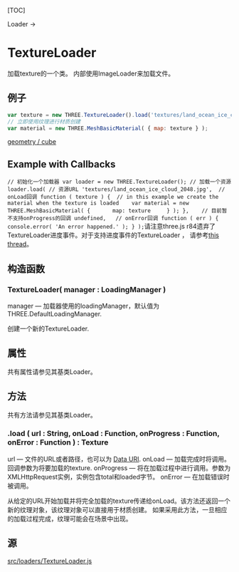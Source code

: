 [TOC]



Loader →

# TextureLoader

加载texture的一个类。 内部使用ImageLoader来加载文件。

## 例子

```js
var texture = new THREE.TextureLoader().load('textures/land_ocean_ice_cloud_2048.jpg' ); 
// 立即使用纹理进行材质创建 
var material = new THREE.MeshBasicMaterial( { map: texture } );
```

[geometry / cube](http://www.webgl3d.cn/threejs/examples/#webgl_geometry_cube)

## Example with Callbacks

`// 初始化一个加载器 var loader = new THREE.TextureLoader(); // 加载一个资源 loader.load( // 资源URL 'textures/land_ocean_ice_cloud_2048.jpg', 	// onLoad回调 function ( texture ) { 	// in this example we create the material when the texture is loaded 	var material = new THREE.MeshBasicMaterial( { 		map: texture 	 } ); }, 	// 目前暂不支持onProgress的回调 undefined, 	// onError回调 function ( err ) { 	console.error( 'An error happened.' ); } );`请注意three.js r84遗弃了TextureLoader进度事件。对于支持进度事件的TextureLoader ， 请参考[this thread](https://github.com/mrdoob/three.js/issues/10439#issuecomment-293260145)。

## 构造函数

### TextureLoader( manager : LoadingManager )

manager — 加载器使用的loadingManager，默认值为THREE.DefaultLoadingManager.

创建一个新的TextureLoader.

## 属性

共有属性请参见其基类Loader。

## 方法

共有方法请参见其基类Loader。

### .load ( url : String, onLoad : Function, onProgress : Function, onError : Function ) : Texture

url — 文件的URL或者路径，也可以为 [Data URI](https://developer.mozilla.org/en-US/docs/Web/HTTP/Basics_of_HTTP/Data_URIs).
onLoad — 加载完成时将调用。回调参数为将要加载的texture.
onProgress — 将在加载过程中进行调用。参数为XMLHttpRequest实例，实例包含total和loaded字节。
onError — 在加载错误时被调用。

从给定的URL开始加载并将完全加载的texture传递给onLoad。该方法还返回一个新的纹理对象，该纹理对象可以直接用于材质创建。 如果采用此方法，一旦相应的加载过程完成，纹理可能会在场景中出现。

## 源

[src/loaders/TextureLoader.js](https://github.com/mrdoob/three.js/blob/master/src/loaders/TextureLoader.js)
